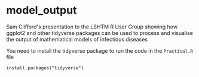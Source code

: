# model_output

Sam Clifford's presentation to the LSHTM R User Group showing how ggplot2 and other tidyverse packages can be used to process and visualise the output of mathematical models of infectious diseases

You need to install the tidyverse package to run the code in the `Practical.R` file

```
install.packages("tidyverse")
```
